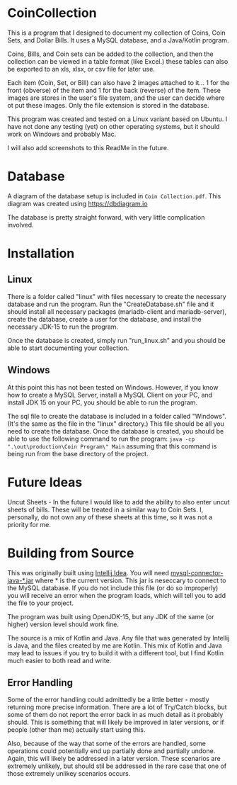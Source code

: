# CoinCollection

This is a program that I designed to document my collection of Coins, Coin Sets, and Dollar Bills. It uses a MySQL database, and a Java/Kotlin program.

Coins, Bills, and Coin sets can be added to the collection, and then the collection can be viewed in a table format (like Excel.) these tables can also be exported to an xls, xlsx, or csv file for later use.

Each item (Coin, Set, or Bill) can also have 2 images attached to it... 1 for the front (obverse) of the item and 1 for the back (reverse) of the item. These images are stores in the user's file system, and the user can decide where ot put these images. Only the file extension is stored in the database.

This program was created and tested on a Linux variant based on Ubuntu. I have not done any testing (yet) on other operating systems, but it should work on Windows and probably Mac.

I will also add screenshots to this ReadMe in the future.

# Database

A diagram of the database setup is included in `Coin Collection.pdf`. This diagram was created using https://dbdiagram.io

The database is pretty straight forward, with very little complication involved.

# Installation

## Linux

There is a folder called "linux" with files necessary to create the necessary database and run the program. Run the "CreateDatabase.sh" file and it should install all necessary packages (mariadb-client and mariadb-server), create the database, create a user for the database, and install the necessary JDK-15 to run the program.

Once the database is created, simply run "run_linux.sh" and you should be able to start documenting your collection.

## Windows

At this point this has not been tested on Windows. However, if you know how to create a MySQL Server, install a MySQL Client on your PC, and install JDK 15 on your PC, you should be able to run the program.

The sql file to create the database is included in a folder called "Windows". (It's the same as the file in the "linux" directory.) This file should be all you need to create the database. Once the database is created, you should be able to use the following command to run the program: `java -cp ".\out\production\Coin Program\" Main` assuming that this command is being run from the base directory of the project.

# Future Ideas

Uncut Sheets - In the future I would like to add the ability to also enter uncut sheets of bills. These will be treated in a similar way to Coin Sets. I, personally, do not own any of these sheets at this time, so it was not a priority for me.

# Building from Source

This was originally built using [Intellij Idea](https://www.jetbrains.com/idea/). You will need [mysql-connector-java-*.jar](https://dev.mysql.com/downloads/connector/j/) where * is the current version. This jar is neseccary to connect to the MySQL database. If you do not include this file (or do so improperly) you will receive an error when the program loads, which will tell you to add the file to your project.

The program was built using OpenJDK-15, but any JDK of the same (or higher) version level should work fine.

The source is a mix of Kotlin and Java. Any file that was generated by Intellij is Java, and the files created by me are Kotlin. This mix of Kotlin and Java may lead to issues if you try to build it with a different tool, but I find Kotlin much easier to both read and write.

## Error Handling

Some of the error handling could admittedly be a little better - mostly returning more precise information. There are a lot of Try/Catch blocks, but some of them do not report the error back in as much detail as it probably should. This is something that will likely be improved in later versions, or if people (other than me) actually start using this. 

Also, because of the way that some of the errors are handled, some operations could potentially end up partially done and partially undone. Again, this will likely be addressed in a later version. These scenarios are extremely unlikely, but should stil be addressed in the rare case that one of those extremely unlikey scenarios occurs.
